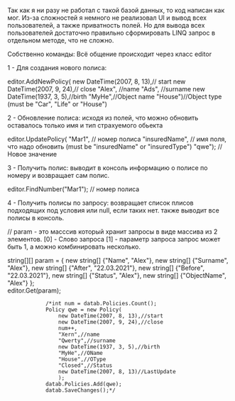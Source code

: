 Так как я ни разу не работал с такой базой данных, то код написан как мог.
Из-за сложностей я немного не реализовал UI и вывод всех пользователей, а также приватность полей.
Но для вывода всех пользователей достаточно правильно сформировать LINQ запрос в отдельном методе, что не сложно.

Собственно команды:
Всё общение происходит через класс editor

1 - Для создания нового полиса:

  editor.AddNewPolicy(
    new DateTime(2007, 8, 13),// start
    new DateTime(2007, 9, 24),// close
    "Alex", //name
    "Ads", //surname
    new DateTime(1937, 3, 5),//birth
    "MyHe",//Object name
    "House")//Object type (must be "Car", "Life" or "House")
                
2 - Обновление полиса:
  исходя из полей, что можно обновить оставалось только имя и тип страхуемого обьекта
  
  editor.UpdatePolicy(
    "Mar1", // номер полиса
    "insuredName", // имя поля, что надо обновить (must be "insuredName" or "insuredType")
    "qwe"); // Новое значение
    
3 - Получить полис:
  выводит в консоль информацию о полисе по номеру и возвращает сам полис.
  
  editor.FindNumber("Mar1"); // номер полиса
  
4 - Получить полисы по запросу:
  возвращает список плисов подходящих под условия или null, если таких нет.
  также выводит все полисы в консоль.
  
  // param - это масссив который хранит запросы в виде массива из 2 элементов.
  [0] - Слово запроса
  [1] - параметр запроса
  запрос может быть 1, а можно комбинировать несколько.
  
  string[][] param = 
  {
      new string[] {"Name", "Alex"},
      new string[] {"Surname", "Alex"},
      new string[] {"After", "22.03.2021"},
      new string[] {"Before", "22.03.2021"},
      new string[] {"Status", "Alex"},
      new string[] {"ObjectName", "Alex"}
  };             
  editor.Get(param);
  
  
  
  
                /*int num = datab.Policies.Count();
                Policy qwe = new Policy(
                    new DateTime(2007, 8, 13),//start
                    new DateTime(2007, 9, 24),//close
                    num++,
                    "Xern",//name
                    "Qwerty",//surname
                    new DateTime(1937, 3, 5),//birth
                    "MyHe",//OName  
                    "House",//OType
                    "Closed",//Status
                    new DateTime(2007, 8, 13)//LastUpdate
                    );
                datab.Policies.Add(qwe);
                datab.SaveChanges();*/
